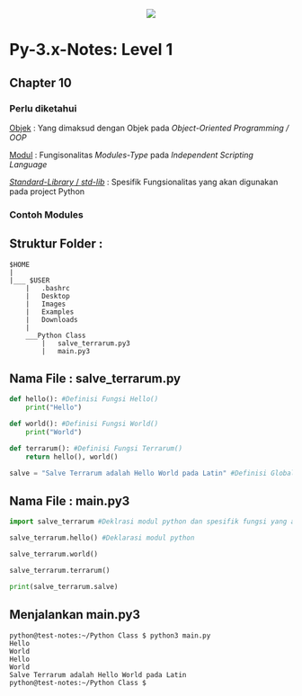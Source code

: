 <p align='center'><img src='https://upload.wikimedia.org/wikipedia/commons/f/f8/Python_logo_and_wordmark.svg' /></p>

# Py-3.x-Notes: Level 1

## Chapter 10
### Perlu diketahui
[Objek](https://en.wikipedia.org/wiki/Object_(computer_science)) : 	Yang dimaksud dengan Objek pada *Object-Oriented Programming / OOP*

[Modul](https://en.wikipedia.org/wiki/Modular_programming) : Fungisonalitas *Modules-Type* pada *Independent Scripting Language*

[*Standard-Library* / *std-lib*](https://en.wikipedia.org/wiki/Standard_library) : Spesifik Fungsionalitas yang akan digunakan pada project Python

<!-- TODO THE AUTHOR : References -->

### Contoh Modules

## Struktur Folder :
```
$HOME
|
|___ $USER
	|	.bashrc
	|	Desktop
	|	Images
	|	Examples
	|	Downloads
	|
	___Python Class
		|	salve_terrarum.py3
		|	main.py3
```

## Nama File : salve_terrarum.py
```python
def hello(): #Definisi Fungsi Hello()
	print("Hello")

def world(): #Definisi Fungsi World()
	print("World")

def terrarum(): #Definisi Fungsi Terrarum()
	return hello(), world()

salve = "Salve Terrarum adalah Hello World pada Latin" #Definisi Global Variable dari Modul salve_terrarum.py3
```

## Nama File : main.py3
```python
import salve_terrarum #Deklrasi modul python dan spesifik fungsi yang akan dipakai

salve_terrarum.hello() #Deklarasi modul python

salve_terrarum.world()

salve_terrarum.terrarum()

print(salve_terrarum.salve)
```

## Menjalankan main.py3
```
python@test-notes:~/Python Class $ python3 main.py
Hello
World
Hello
World
Salve Terrarum adalah Hello World pada Latin
python@test-notes:~/Python Class $

```

